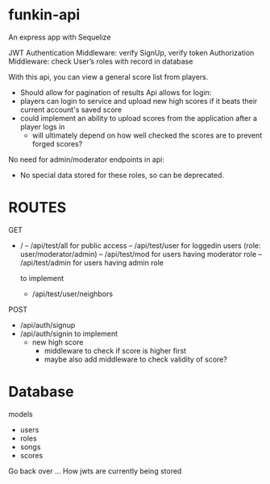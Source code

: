 # funkin-api

An express app with Sequelize

JWT Authentication Middleware: verify SignUp, verify token
Authorization Middleware: check User’s roles with record in database

With this api, you can view a general score list from players.
  - Should allow for pagination of results 
Api allows for login:
  - players can login to service and upload new high scores if it beats their current account's saved score
  - could implement an ability to upload scores from the application after a player logs in
    - will ultimately depend on how well checked the scores are to prevent forged scores?

No need for admin/moderator endpoints in api:
  - No special data stored for these roles, so can be deprecated.

# ROUTES

GET 
- /
– /api/test/all for public access
– /api/test/user for loggedin users (role: user/moderator/admin)
– /api/test/mod for users having moderator role
– /api/test/admin for users having admin role

  to implement 
    - /api/test/user/neighbors

POST
- /api/auth/signup
- /api/auth/signin
  to implement
    - new high score 
      - middleware to check if score is higher first
      - maybe also add middleware to check validity of score?

# Database
models
  - users
  - roles
  - songs
  - scores

Go back over ... 
  How jwts are currently being stored
